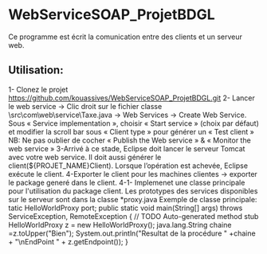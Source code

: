 # WebServiceSOAP_ProjetBDGL

Ce programme est écrit la comunication entre des clients et un serveur web.

## Utilisation:

1- Clonez le projet https://github.com/kouassives/WebServiceSOAP_ProjetBDGL.git
2- Lancer le web service -> Clic droit sur le fichier classe \src\com\web\service\Taxe.java -> Web Services
-> Create Web Service. Sous « Service implementation », choisir
« Start service » (choix par défaut) et modifier la scroll bar sous
« Client type » pour générer un « Test client »
    NB: Ne pas oublier de cocher « Publish the Web service » & « Monitor the web service »
3-Arrivé à ce stade, Eclipse doit lancer le serveur Tomcat avec votre web service. Il doit aussi générer le client(${PROJET_NAME}Client). Lorsque l’opération est achevée, Eclipse exécute le client.
4-Exporter le client pour les machines clientes -> exporter le package generé dans le client.
    4-1- Implemenet une classe principale pour l'utilisation du package client.
      Les prototypes des services disponibles sur le serveur sont dans la classe *proxy.java
      Exemple de classe principale:
        tatic HelloWorldProxy port;
	      public static void main(String[] args) throws ServiceException, RemoteException {
        // TODO Auto-generated method stub
        HelloWorldProxy z = new HelloWorldProxy();
        java.lang.String chaine =z.toUpper("Bien");
        System.out.println("Resultat de la procédure " +chaine + "\nEndPoint " + z.getEndpoint());
	      }
